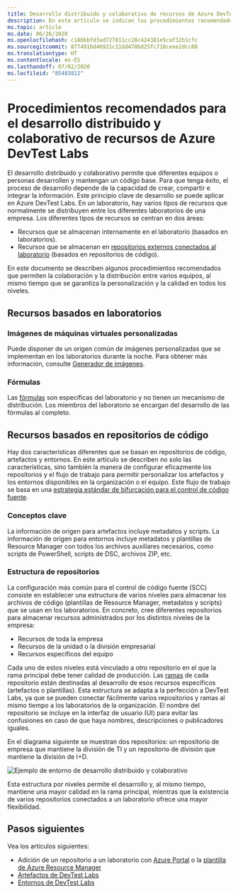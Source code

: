 ```yaml
---
title: Desarrollo distribuido y colaborativo de recursos de Azure DevTest Labs
description: En este artículo se indican los procedimientos recomendados para establecer un entorno de desarrollo distribuido y colaborativo para desarrollar recursos de DevTest Labs.
ms.topic: article
ms.date: 06/26/2020
ms.openlocfilehash: c18bbbfd3ad727811cc28c424381e5caf32b1cfc
ms.sourcegitcommit: 877491bd46921c11dd478bd25fc718ceee2dcc08
ms.translationtype: HT
ms.contentlocale: es-ES
ms.lasthandoff: 07/02/2020
ms.locfileid: "85483812"
---
```

# <a name="best-practices-for-distributed-and-collaborative-development-of-azure-devtest-labs-resources"></a>Procedimientos recomendados para el desarrollo distribuido y colaborativo de recursos de Azure DevTest Labs
El desarrollo distribuido y colaborativo permite que diferentes equipos o personas desarrollen y mantengan un código base. Para que tenga éxito, el proceso de desarrollo depende de la capacidad de crear, compartir e integrar la información. Este principio clave de desarrollo se puede aplicar en Azure DevTest Labs. En un laboratorio, hay varios tipos de recursos que normalmente se distribuyen entre los diferentes laboratorios de una empresa. Los diferentes tipos de recursos se centran en dos áreas:

- Recursos que se almacenan internamente en el laboratorio (basados en laboratorios).
- Recursos que se almacenan en [repositorios externos conectados al laboratorio](devtest-lab-add-artifact-repo.md) (basados en repositorios de código). 

En este documento se describen algunos procedimientos recomendados que permiten la colaboración y la distribución entre varios equipos, al mismo tiempo que se garantiza la personalización y la calidad en todos los niveles.

## <a name="lab-based-resources"></a>Recursos basados en laboratorios

### <a name="custom-virtual-machine-images"></a>Imágenes de máquinas virtuales personalizadas
Puede disponer de un origen común de imágenes personalizadas que se implementan en los laboratorios durante la noche. Para obtener más información, consulte [Generador de imágenes](image-factory-create.md).    

### <a name="formulas"></a>Fórmulas
Las [fórmulas](devtest-lab-manage-formulas.md) son específicas del laboratorio y no tienen un mecanismo de distribución. Los miembros del laboratorio se encargan del desarrollo de las fórmulas al completo. 

## <a name="code-repository-based-resources"></a>Recursos basados en repositorios de código
Hay dos características diferentes que se basan en repositorios de código, artefactos y entornos. En este artículo se describen no solo las características, sino también la manera de configurar eficazmente los repositorios y el flujo de trabajo para permitir personalizar los artefactos y los entornos disponibles en la organización o el equipo.  Este flujo de trabajo se basa en una [estrategia estándar de bifurcación para el control de código fuente](/azure/devops/repos/tfvc/branching-strategies-with-tfvc?view=azure-devops). 

### <a name="key-concepts"></a>Conceptos clave
La información de origen para artefactos incluye metadatos y scripts. La información de origen para entornos incluye metadatos y plantillas de Resource Manager con todos los archivos auxiliares necesarios, como scripts de PowerShell, scripts de DSC, archivos ZIP, etc.  

### <a name="repository-structure"></a>Estructura de repositorios  
La configuración más común para el control de código fuente (SCC) consiste en establecer una estructura de varios niveles para almacenar los archivos de código (plantillas de Resource Manager, metadatos y scripts) que se usan en los laboratorios. En concreto, cree diferentes repositorios para almacenar recursos administrados por los distintos niveles de la empresa:   

- Recursos de toda la empresa
- Recursos de la unidad o la división empresarial
- Recursos específicos del equipo

Cada uno de estos niveles está vinculado a otro repositorio en el que la rama principal debe tener calidad de producción. Las [ramas](/azure/devops/repos/git/git-branching-guidance?view=azure-devops) de cada repositorio están destinadas al desarrollo de esos recursos específicos (artefactos o plantillas). Esta estructura se adapta a la perfección a DevTest Labs, ya que se pueden conectar fácilmente varios repositorios y ramas al mismo tiempo a los laboratorios de la organización. El nombre del repositorio se incluye en la interfaz de usuario (UI) para evitar las confusiones en caso de que haya nombres, descripciones o publicadores iguales.
     
En el diagrama siguiente se muestran dos repositorios: un repositorio de empresa que mantiene la división de TI y un repositorio de división que mantiene la división de I+D.

![Ejemplo de entorno de desarrollo distribuido y colaborativo](./media/best-practices-distributive-collaborative-dev-env/distributive-collaborative-dev-env.png)
   
Esta estructura por niveles permite el desarrollo y, al mismo tiempo, mantiene una mayor calidad en la rama principal, mientras que la existencia de varios repositorios conectados a un laboratorio ofrece una mayor flexibilidad.

## <a name="next-steps"></a>Pasos siguientes    
Vea los artículos siguientes:

- Adición de un repositorio a un laboratorio con [Azure Portal](devtest-lab-add-artifact-repo.md) o la [plantilla de Azure Resource Manager](add-artifact-repository.md)
- [Artefactos de DevTest Labs](devtest-lab-artifact-author.md)
- [Entornos de DevTest Labs](devtest-lab-create-environment-from-arm.md)
